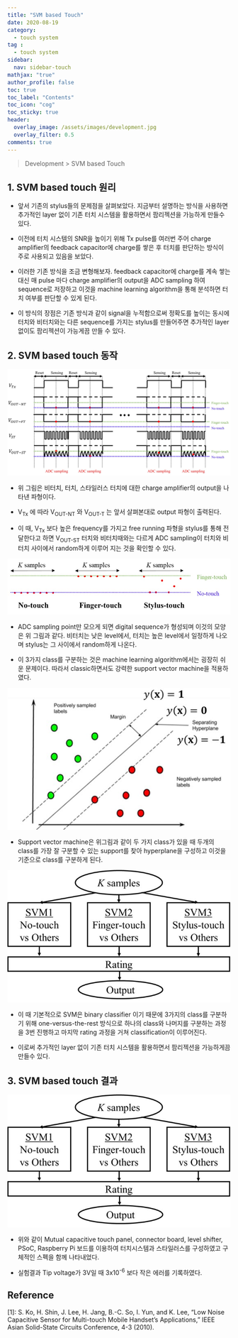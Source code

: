 ```yaml
---
title: "SVM based Touch"
date: 2020-08-19
category:
  - touch system
tag :
  - touch system
sidebar:
  nav: sidebar-touch
mathjax: "true"
author_profile: false
toc: true
toc_label: "Contents"
toc_icon: "cog"
toc_sticky: true
header:
  overlay_image: /assets/images/development.jpg
  overlay_filter: 0.5
comments: true
---
```


> Development > SVM based Touch

<script type="text/javascript" 
src="https://cdn.mathjax.org/mathjax/latest/MathJax.js?config=TeX-AMS_HTML">
</script>

## 1. SVM based touch 원리

- 앞서 기존의 stylus들의 문제점을 살펴보았다. 지금부터 설명하는 방식을 사용하면 추가적인 layer 없이 기존 터치 시스템을 활용하면서 팜리젝션을 가능하게 만들수 있다.

- 이전에 터치 시스템의 SNR을 높이기 위해 Tx pulse를 여러번 주어 charge amplifier의 feedback capacitor에 charge를 쌓은 후 터치를 판단하는 방식이 주로 사용되고 있음을 보았다. 

- 이러한 기존 방식을 조금 변형해보자. feedback capacitor에 charge를 계속 쌓는 대신 매 pulse 마다 charge amplifier의 output을 ADC sampling 하여 sequence로 저장하고 이것을 machine learning algorithm을 통해 분석하면 터치 여부를 판단할 수 있게 된다.

- 이 방식의 장점은 기존 방식과 같이 signal을 누적함으로써 정확도를 높이는 동시에 터치와 비터치와는 다른 sequence를 가지는 stylus를 만들어주면 추가적인 layer 없이도 팜리젝션이 가능게끔 만들 수 있다.

## 2. SVM based touch 동작

<center><img src="/assets/images/touch/svm1.jpg" ></center>

- 위 그림은 비터치, 터치, 스타일러스 터치에 대한 charge amplifier의 output을 나타낸 파형이다.

- V<sub>Tx</sub> 에 따라 V<sub>OUT-NT</sub> 와 V<sub>OUT-T</sub> 는 앞서 살펴본대로 output 파형이 출력된다.

- 이 때, V<sub>Tx</sub> 보다 높은 frequency를 가지고 free running 파형을 stylus를 통해 전달한다고 하면 V<sub>OUT-ST</sub> 터치와 비터치때와는 다르게 ADC sampling이 터치와 비터치 사이에서 random하게 이루어 지는 것을 확인할 수 있다.

<center><img src="/assets/images/touch/svm2.jpg" ></center>

- ADC sampling point만 모으게 되면 digital sequence가 형성되며 이것의 모양은 위 그림과 같다. 비터치는 낮은 level에서, 터치는 높은 level에서 일정하게 나오며 stylus는 그 사이에서 random하게 나온다.

- 이 3가지 class를 구분하는 것은 machine learning algorithm에서는 굉장히 쉬운 문제이다. 따라서 classic하면서도 강력한 support vector machine을 적용하였다.

<center><img src="/assets/images/touch/svm3.jpg" ></center>

- Support vector machine은 위그림과 같이 두 가지 class가 있을 때 두개의 class를 가장 잘 구분할 수 있는 support를 찾아 hyperplane을 구성하고 이것을 기준으로 class를 구분하게 된다.

<center><img src="/assets/images/touch/svm4.jpg" ></center>

- 이 때 기본적으로 SVM은 binary classifier 이기 때문에 3가지의 class를 구분하기 위해 one-versus-the-rest 방식으로 하나의 class와 나머지를 구분하는 과정을 3번 진행하고 마지막 rating 과정을 거쳐 classification이 이루어진다. 

- 이로써 추가적인 layer 없이 기존 터치 시스템을 활용하면서 팜리젝션을 가능하게끔 만들수 있다.

## 3. SVM based touch 결과
<center><img src="/assets/images/touch/svm4.jpg" ></center>

- 위와 같이 Mutual capacitive touch panel, connector board, level shifter, PSoC, Raspberry Pi 보드를 이용하여 터치시스템과 스타일러스를 구성하였고 구체적인 스펙을 함께 나타내었다.

- 실험결과 Tip voltage가 3V일 때 3x10<sup>-6</sup> 보다 작은 에러를 기록하였다.

## Reference
\[1]: S. Ko, H. Shin, J. Lee, H. Jang, B.-C. So, I. Yun, and K. Lee, “Low Noise Capacitive Sensor for Multi-touch Mobile Handset’s Applications,” IEEE Asian Solid-State Circuits Conference, 4-3 (2010).





<br><br>
